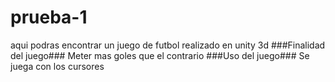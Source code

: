 # prueba-1
aqui podras encontrar un juego de futbol realizado en unity 3d
###Finalidad del juego###
Meter mas goles que el contrario
###Uso del juego###
Se juega con los cursores
